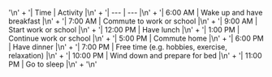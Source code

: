 '\n' +
    '| Time | Activity |\n' +
    '| --- | --- |\n' +
    '| 6:00 AM | Wake up and have breakfast |\n' +
    '| 7:00 AM | Commute to work or school |\n' +
    '| 9:00 AM | Start work or school |\n' +
    '| 12:00 PM | Have lunch |\n' +
    '| 1:00 PM | Continue work or school |\n' +
    '| 5:00 PM | Commute home |\n' +
    '| 6:00 PM | Have dinner |\n' +
    '| 7:00 PM | Free time (e.g. hobbies, exercise, relaxation) |\n' +
    '| 10:00 PM | Wind down and prepare for bed |\n' +
    '| 11:00 PM | Go to sleep |\n' +
    '\n'
